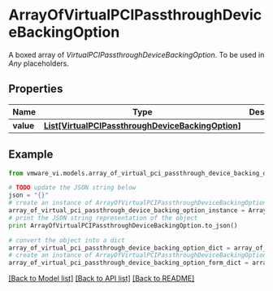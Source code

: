 # ArrayOfVirtualPCIPassthroughDeviceBackingOption

A boxed array of *VirtualPCIPassthroughDeviceBackingOption*. To be used in *Any* placeholders. 

## Properties
Name | Type | Description | Notes
------------ | ------------- | ------------- | -------------
**value** | [**List[VirtualPCIPassthroughDeviceBackingOption]**](VirtualPCIPassthroughDeviceBackingOption.md) |  | 

## Example

```python
from vmware_vi.models.array_of_virtual_pci_passthrough_device_backing_option import ArrayOfVirtualPCIPassthroughDeviceBackingOption

# TODO update the JSON string below
json = "{}"
# create an instance of ArrayOfVirtualPCIPassthroughDeviceBackingOption from a JSON string
array_of_virtual_pci_passthrough_device_backing_option_instance = ArrayOfVirtualPCIPassthroughDeviceBackingOption.from_json(json)
# print the JSON string representation of the object
print ArrayOfVirtualPCIPassthroughDeviceBackingOption.to_json()

# convert the object into a dict
array_of_virtual_pci_passthrough_device_backing_option_dict = array_of_virtual_pci_passthrough_device_backing_option_instance.to_dict()
# create an instance of ArrayOfVirtualPCIPassthroughDeviceBackingOption from a dict
array_of_virtual_pci_passthrough_device_backing_option_form_dict = array_of_virtual_pci_passthrough_device_backing_option.from_dict(array_of_virtual_pci_passthrough_device_backing_option_dict)
```
[[Back to Model list]](../README.md#documentation-for-models) [[Back to API list]](../README.md#documentation-for-api-endpoints) [[Back to README]](../README.md)


